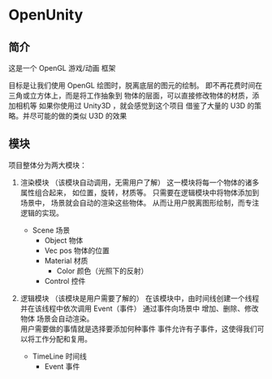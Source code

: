 # OpenUnity
## 简介
这是一个 OpenGL 游戏/动画 框架

目标是让我们使用 OpenGL 绘图时，脱离底层的图元的绘制。
即不再花费时间在三角或立方体上，而是将工作抽象到
物体的层面，可以直接修改物体的材质，添加相机等
如果你使用过 Unity3D ，就会感觉到这个项目
借鉴了大量的 U3D 的策略。并尽可能的做的类似 U3D 的效果

## 模块
项目整体分为两大模块：
1. 渲染模块
  （该模块自动调用，无需用户了解）
  这一模块将每一个物体的诸多属性组合起来，
  如位置，旋转，材质等。
  只需要在逻辑模块中将物体添加到场景中，
  场景就会自动的渲染这些物体。
  从而让用户脱离图形绘制，而专注逻辑的实现。
    - Scene  场景
        - Object  物体
        - Vec pos  物体的位置
        - Material 材质
            - Color  颜色（光照下的反射）
        - Control  控件


2. 逻辑模块
（该模块是用户需要了解的）
  在该模块中，由时间线创建一个线程
  并在该线程中依次调用 Event（事件）
  通过事件向场景中 增加、删除、修改物体
  场景会自动渲染。  
  用户需要做的事情就是选择要添加何种事件
  事件允许有子事件，这使得我们可以将工作分配和复用。  
    - TimeLine  时间线
        - Event  事件